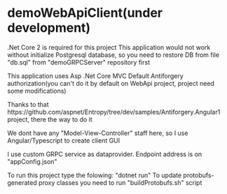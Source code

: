 # demoWebApiClient(under development)
.Net Core 2 is required for this project
This application would not work without initialize Postgresql database, so you need to restore DB from file "db.sql" from "demoGRPCServer" repository first</br>
<p>This application uses Asp .Net Core MVC Default Antiforgery authorization(you can't do it by default on WebApi project, project need some modifications) </p>
<p>Thanks to that https://github.com/aspnet/Entropy/tree/dev/samples/Antiforgery.Angular1 project, there the way to do it<p/>
<p>We dont have any "Model-View-Controller" staff here, so I use Angular/Typescript to create client GUI</p>
<p>I use custom GRPC service as dataprovider. Endpoint address is on "appConfig.json"<p/>
To run this project type the folowing: "dotnet run" 
To update protobufs-generated proxy classes you need to run "buildProtobufs.sh" script


